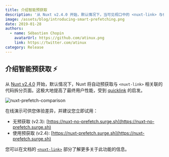 ```yaml
---
title: 介绍智能预获取
description: '从 Nuxt v2.4.0 开始，默认情况下，当可见视口中的 <nuxt-link> 与代码拆分的页面相关联时，Nuxt 将自动预获取页面。这极大地提高了最终用户性能，受到 quicklink 启发。'
image: /assets/blog/introducing-smart-prefetching.png
date: 2019-01-28
authors:
  - name: Sébastien Chopin
    avatarUrl: https://github.com/atinux.png
    link: https://twitter.com/atinux
category: Release
---
```


## 介绍智能预获取 ⚡️

从 [Nuxt v2.4.0](https://github.com/nuxt/nuxt.js/releases/tag/v2.4.0) 开始，默认情况下，Nuxt 将自动预获取与 `<nuxt-link>` 相关联的代码拆分页面。这极大地提高了最终用户性能，受到 [quicklink](https://github.com/GoogleChromeLabs/quicklink) 的启发。

![nuxt-prefetch-comparison](https://res.cloudinary.com/practicaldev/image/fetch/s--jP7Crsw7--/c_limit%2Cf_auto%2Cfl_progressive%2Cq_66%2Cw_880/https://user-images.githubusercontent.com/904724/51692960-4158be80-1ffe-11e9-9299-61881d06412e.gif)

在线演示可供您体验差异，并建议您立即试用：

- 无预获取 (v2.3): [https://nuxt-no-prefetch.surge.sh](https://nuxt-no-prefetch.surge.sh)
- 使用预获取 (v2.4): [https://nuxt-prefetch.surge.sh](https://nuxt-prefetch.surge.sh)

您可以在文档的 [`<nuxt-link>`](https://v2.nuxt.com/docs/features/nuxt-components#the-nuxtlink-component) 部分了解更多关于此功能的信息。
